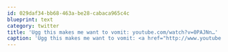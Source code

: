 ```yaml
---
id: 029daf34-bb68-463a-be28-cabaca965c4c
blueprint: text
category: twitter
title: 'Ugg this makes me want to vomit: youtube.com/watch?v=0PAJNn…'
caption: 'Ugg this makes me want to vomit: <a href="http://www.youtube.com/watch?v=0PAJNntoRgA" title="http://www.youtube.com/watch?v=0PAJNntoRgA" class="link link_untco">youtube.com/watch?v=0PAJNn…</a>'
---
```

